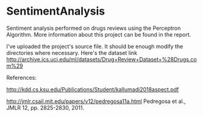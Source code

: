 # SentimentAnalysis
Sentiment analysis performed on drugs reviews using the Perceptron Algorithm.
More information about this project can be found in the report.

I've uploaded the project's source file. It should be enough modify the directories where necessary. Here's the dataset link http://archive.ics.uci.edu/ml/datasets/Drug+Review+Dataset+%28Drugs.com%29

References:

http://kdd.cs.ksu.edu/Publications/Student/kallumadi2018aspect.pdf

http://jmlr.csail.mit.edu/papers/v12/pedregosa11a.html  Pedregosa et al., JMLR 12, pp. 2825-2830, 2011.
